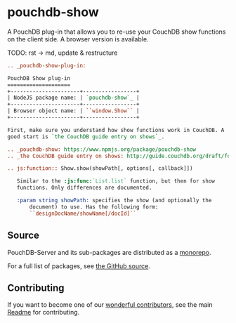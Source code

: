 pouchdb-show
============

A PouchDB plug-in that allows you to re-use your CouchDB show functions
on the client side. A browser version is available.

TODO: rst -> md, update & restructure
```rst
.. _pouchdb-show-plug-in:

PouchDB Show plug-in
====================
+----------------------+-----------------+
| NodeJS package name: | `pouchdb-show`_ |
+----------------------+-----------------+
| Browser object name: | ``window.Show`` |
+----------------------+-----------------+

First, make sure you understand how show functions work in CouchDB. A
good start is `the CouchDB guide entry on shows`_.

.. _pouchdb-show: https://www.npmjs.org/package/pouchdb-show
.. _the CouchDB guide entry on shows: http://guide.couchdb.org/draft/formats.html

.. js:function:: Show.show(showPath[, options[, callback]])

   Similar to the :js:func:`List.list` function, but then for show
   functions. Only differences are documented.

   :param string showPath: specifies the show (and optionally the
       document) to use. Has the following form:
       ``designDocName/showName[/docId]``

```

## Source

PouchDB-Server and its sub-packages are distributed as a [monorepo](https://github.com/babel/babel/blob/master/doc/design/monorepo.md).

For a full list of packages, see [the GitHub source](https://github.com/pouchdb/pouchdb-server/tree/master/packages).

## Contributing

If you want to become one of our [wonderful contributors](https://github.com/pouchdb/pouchdb-server/graphs/contributors), see the main [Readme](https://github.com/pouchdb/pouchdb-server/tree/master/README.md) for contributing.
